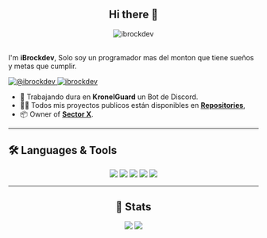 <div align="center">
    <h2>Hi there 👋</h2>
    <img boder-radios="25px" align="center" src="https://storage.googleapis.com/gweb-uniblog-publish-prod/original_images/Dino_non-birthday_version.gif" alt="ibrockdev"/>
</div>
<br/>
<p align="left">
    I'm <b>iBrockdev</b>, Solo soy un programador mas del monton que tiene sueños y metas que cumplir.
</p> 

<p align="left">
    <a href="https://x.com/ibrockdev" target="_blank">
        <img src="https://img.shields.io/badge/ibrockdev-%23000000.svg?style=for-the-badge&logo=X&logoColor=white" alt="@ibrockdev" />
    </a>
    <a href="https://discordapp.com/users/1144023568431186052" target="_blank">
        <img src="https://img.shields.io/badge/ibrockdev-%235865F2.svg?style=for-the-badge&logo=discord&logoColor=white" alt="ibrockdev" />
    </a>
</p>

- 🧰 Trabajando dura en **KronelGuard** un Bot de Discord.
- 👨‍💻 Todos mis proyectos publicos están disponibles en **[Repositories](https://github.com/ibrockdev?tab=repositories)**,
- 📦 Owner of **[Sector X](https://discord.gg/kaamnUFMBA)**.

---

## 🛠️ Languages & Tools

<div align="center">
    <img src="https://img.shields.io/badge/-JavaScript-F7DF1E?logo=javascript&logoColor=000&style=for-the-badge" />
    <img src="https://img.shields.io/badge/Visual%20Studio%20Code-0078d7.svg?style=for-the-badge&logo=visual-studio-code&logoColor=white" />
    <img src="https://img.shields.io/badge/-Git-F05032?logo=git&logoColor=fff&style=for-the-badge" />
    <img src="https://img.shields.io/badge/node.js-6DA55F?style=for-the-badge&logo=node.js&logoColor=white" />
    <img src= "https://img.shields.io/badge/MongoDB-%234ea94b.svg?style=for-the-badge&logo=mongodb&logoColor=white" />
</div>

---

<div align="center">
    <h2>📖 Stats</h2>
    <img src="https://github-readme-stats.vercel.app/api?username=ibrockdev&theme=dark" />
    <img src="https://github-readme-streak-stats.herokuapp.com?user=ibrockdev&theme=dark" />
</div>
